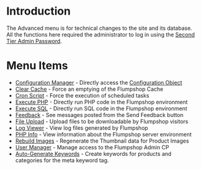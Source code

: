 # Introduction #

The Advanced menu is for technical changes to the site and its database. All the functions here required the administrator to log in using the [Second Tier Admin Password](SecondTierAdmin.md).


# Menu Items #

  * [Configuration Manager](ConfigurationManager.md) - Directly access the [Configuration Object](ConfigurationObject.md)
  * [Clear Cache](ClearCache.md) - Force an emptying of the Flumpshop Cache
  * [Cron Script](CronScript.md) - Force the execution of scheduled tasks
  * [Execute PHP](ExecutePHP.md) - Directly run PHP code in the Flumpshop environment
  * [Execute SQL](ExecuteSQL.md) - Directly run SQL code in the Flumpshop environment
  * [Feedback](BugReports.md) - See messages posted from the Send Feedback button
  * [File Upload](FileUpload.md) - Upload files to be downloadable by Flumpshop visitors
  * [Log Viewer](LogViewer.md) - View log files generated by Flumpshop
  * [PHP Info](PHPInfo.md) - View information about the Flumpshop server environment
  * [Rebuild Images](RebuildImages.md) - Regenerate the Thumbnail data for Product Images
  * [User Manager](UserManager.md) - Manage access to the Flumpshop Admin CP
  * [Auto-Generate Keywords](KeywordGenerator.md) - Create keywords for products and categories for the meta keyword tag.